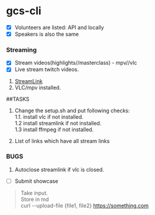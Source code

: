 # gcs-cli


- [x] Volunteers are listed: API and locally
- [x] Speakers is also the same

### Streaming

- [x] Stream videos(highlights//masterclass) - mpv//vlc   
- [x] Live stream twitch videos.   

1. [StreamLink](streamlink.github.io)   
2. VLC/mpv installed.   


##TASKS

1. Change the setup.sh and put following checks:   
    1.1. install vlc if not installed.   
    1.2 install streamlink if not installed.   
    1.3 install ffmpeg if not installed.   

2. List of links which have all stream links


### BUGS

1. Autoclose streamlink if vlc is closed.

- [ ] Submit showcase

> Take input.   
> Store in md   
> curl --upload-file {file1, file2} https://something.com
